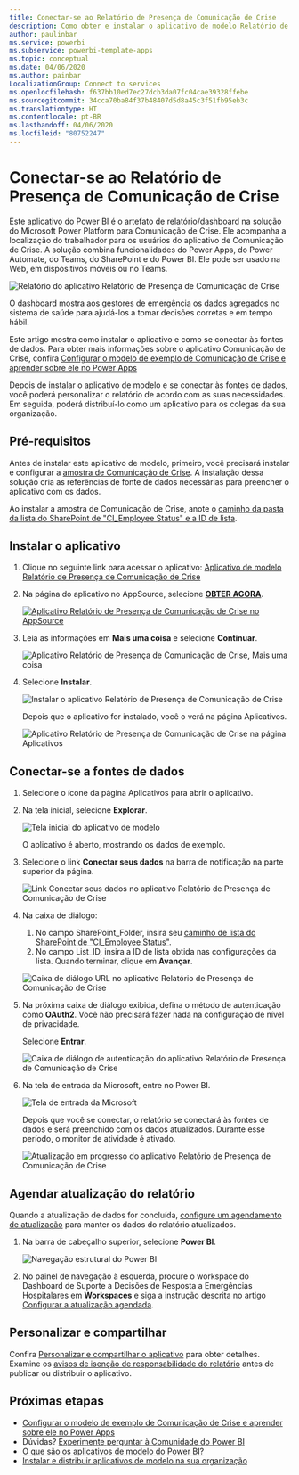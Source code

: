 ```yaml
---
title: Conectar-se ao Relatório de Presença de Comunicação de Crise
description: Como obter e instalar o aplicativo de modelo Relatório de Presença de Comunicação de Crise da COVID-19 e como se conectar aos dados
author: paulinbar
ms.service: powerbi
ms.subservice: powerbi-template-apps
ms.topic: conceptual
ms.date: 04/06/2020
ms.author: painbar
LocalizationGroup: Connect to services
ms.openlocfilehash: f637bb10ed7ec27dcb3da07fc04cae39328ffebe
ms.sourcegitcommit: 34cca70ba84f37b48407d5d8a45c3f51fb95eb3c
ms.translationtype: HT
ms.contentlocale: pt-BR
ms.lasthandoff: 04/06/2020
ms.locfileid: "80752247"
---
```

# <a name="connect-to-the-crisis-communication-presence-report"></a>Conectar-se ao Relatório de Presença de Comunicação de Crise

Este aplicativo do Power BI é o artefato de relatório/dashboard na solução do Microsoft Power Platform para Comunicação de Crise. Ele acompanha a localização do trabalhador para os usuários do aplicativo de Comunicação de Crise. A solução combina funcionalidades do Power Apps, do Power Automate, do Teams, do SharePoint e do Power BI. Ele pode ser usado na Web, em dispositivos móveis ou no Teams.

![Relatório do aplicativo Relatório de Presença de Comunicação de Crise](media/service-connect-to-crisis-communication-presence-report/service-crisis-communication-presence-report.png)

O dashboard mostra aos gestores de emergência os dados agregados no sistema de saúde para ajudá-los a tomar decisões corretas e em tempo hábil.

Este artigo mostra como instalar o aplicativo e como se conectar às fontes de dados. Para obter mais informações sobre o aplicativo Comunicação de Crise, confira [Configurar o modelo de exemplo de Comunicação de Crise e aprender sobre ele no Power Apps](https://docs.microsoft.com/powerapps/maker/canvas-apps/sample-crisis-communication-app)

Depois de instalar o aplicativo de modelo e se conectar às fontes de dados, você poderá personalizar o relatório de acordo com as suas necessidades. Em seguida, poderá distribuí-lo como um aplicativo para os colegas da sua organização.

## <a name="prerequisites"></a>Pré-requisitos

Antes de instalar este aplicativo de modelo, primeiro, você precisará instalar e configurar a [amostra de Comunicação de Crise](https://docs.microsoft.com/powerapps/maker/canvas-apps/sample-crisis-communication-app). A instalação dessa solução cria as referências de fonte de dados necessárias para preencher o aplicativo com os dados.

Ao instalar a amostra de Comunicação de Crise, anote o [caminho da pasta da lista do SharePoint de "CI_Employee Status" e a ID de lista](https://docs.microsoft.com/powerapps/maker/canvas-apps/sample-crisis-communication-app#monitor-office-absences-with-power-bi).

## <a name="install-the-app"></a>Instalar o aplicativo

1. Clique no seguinte link para acessar o aplicativo: [Aplicativo de modelo Relatório de Presença de Comunicação de Crise](https://appsource.microsoft.com/en-us/product/power-bi/pbi-contentpacks.crisiscomms)

1. Na página do aplicativo no AppSource, selecione [**OBTER AGORA**](https://appsource.microsoft.com/en-us/product/power-bi/pbi-contentpacks.crisiscomms).

    [![Aplicativo Relatório de Presença de Comunicação de Crise no AppSource](media/service-connect-to-crisis-communication-presence-report/service-crisis-communication-presence-report-app-appsource-get-it-now.png)](https://appsource.microsoft.com/en-us/product/power-bi/pbi-contentpacks.crisiscomms)

1. Leia as informações em **Mais uma coisa** e selecione **Continuar**.

    ![Aplicativo Relatório de Presença de Comunicação de Crise, Mais uma coisa](media/service-connect-to-crisis-communication-presence-report/service-crisis-communication-presence-report-1-more-thing.png)

1. Selecione **Instalar**. 

    ![Instalar o aplicativo Relatório de Presença de Comunicação de Crise](media/service-connect-to-crisis-communication-presence-report/service-crisis-communication-presence-report-select-install.png)

    Depois que o aplicativo for instalado, você o verá na página Aplicativos.

   ![Aplicativo Relatório de Presença de Comunicação de Crise na página Aplicativos](media/service-connect-to-crisis-communication-presence-report/service-crisis-communication-presence-report-app-apps-page-icon.png)

## <a name="connect-to-data-sources"></a>Conectar-se a fontes de dados

1. Selecione o ícone da página Aplicativos para abrir o aplicativo.

1. Na tela inicial, selecione **Explorar**.

   ![Tela inicial do aplicativo de modelo](media/service-connect-to-crisis-communication-presence-report/service-crisis-communication-presence-report-app-splash-screen.png)

   O aplicativo é aberto, mostrando os dados de exemplo.

1. Selecione o link **Conectar seus dados** na barra de notificação na parte superior da página.

   ![Link Conectar seus dados no aplicativo Relatório de Presença de Comunicação de Crise](media/service-connect-to-crisis-communication-presence-report/service-crisis-communication-presence-report-app-connect-data.png)

1. Na caixa de diálogo:
   1. No campo SharePoint_Folder, insira seu [caminho de lista do SharePoint de "CI_Employee Status"](https://docs.microsoft.com/powerapps/maker/canvas-apps/sample-crisis-communication-app#monitor-office-absences-with-power-bi).
   1. No campo List_ID, insira a ID de lista obtida nas configurações da lista. Quando terminar, clique em **Avançar**.

   ![Caixa de diálogo URL no aplicativo Relatório de Presença de Comunicação de Crise](media/service-connect-to-crisis-communication-presence-report/service-crisis-communication-presence-report-app-url-dialog.png)

1. Na próxima caixa de diálogo exibida, defina o método de autenticação como **OAuth2**. Você não precisará fazer nada na configuração de nível de privacidade.

   Selecione **Entrar**.

   ![Caixa de diálogo de autenticação do aplicativo Relatório de Presença de Comunicação de Crise](media/service-connect-to-crisis-communication-presence-report/service-crisis-communication-presence-report-app-authentication-dialog.png)

1. Na tela de entrada da Microsoft, entre no Power BI.

   ![Tela de entrada da Microsoft](media/service-connect-to-crisis-communication-presence-report/service-crisis-communication-presence-report-app-microsoft-login.png)

   Depois que você se conectar, o relatório se conectará às fontes de dados e será preenchido com os dados atualizados. Durante esse período, o monitor de atividade é ativado.

   ![Atualização em progresso do aplicativo Relatório de Presença de Comunicação de Crise](media/service-connect-to-crisis-communication-presence-report/service-crisis-communication-presence-report-app-refresh-monitor.png)

## <a name="schedule-report-refresh"></a>Agendar atualização do relatório

Quando a atualização de dados for concluída, [configure um agendamento de atualização](../refresh-scheduled-refresh.md) para manter os dados do relatório atualizados.

1. Na barra de cabeçalho superior, selecione **Power BI**.

   ![Navegação estrutural do Power BI](media/service-connect-to-crisis-communication-presence-report/service-crisis-communication-presence-report-app-powerbi-breadcrumb.png)

1. No painel de navegação à esquerda, procure o workspace do Dashboard de Suporte a Decisões de Resposta a Emergências Hospitalares em **Workspaces** e siga a instrução descrita no artigo [Configurar a atualização agendada](../refresh-scheduled-refresh.md).

## <a name="customize-and-share"></a>Personalizar e compartilhar

Confira [Personalizar e compartilhar o aplicativo](../service-template-apps-install-distribute.md#customize-and-share-the-app) para obter detalhes. Examine os [avisos de isenção de responsabilidade do relatório](../create-reports/sample-covid-19-us.md#disclaimers) antes de publicar ou distribuir o aplicativo.

## <a name="next-steps"></a>Próximas etapas
* [Configurar o modelo de exemplo de Comunicação de Crise e aprender sobre ele no Power Apps](https://docs.microsoft.com/powerapps/maker/canvas-apps/sample-crisis-communication-app)
* Dúvidas? [Experimente perguntar à Comunidade do Power BI](https://community.powerbi.com/)
* [O que são os aplicativos de modelo do Power BI?](../service-template-apps-overview.md)
* [Instalar e distribuir aplicativos de modelo na sua organização](../service-template-apps-install-distribute.md)
